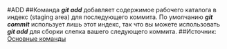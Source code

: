 #ADD
##Команда ***git add*** добавляет содержимое рабочего каталога в индекс (staging area) для последующего коммита. По умолчанию ***git commit*** использует лишь этот индекс, так что вы можете использовать ***git add*** для сборки слепка вашего следующего коммита.
##Источник: [Основные команды](https://git-scm.com/book/ru/v2/Приложение-C%3A-Команды-Git-Основные-команды)